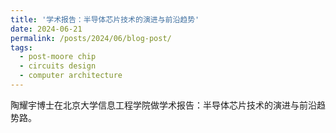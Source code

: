 ```yaml
---
title: '学术报告：半导体芯片技术的演进与前沿趋势'
date: 2024-06-21
permalink: /posts/2024/06/blog-post/
tags:
  - post-moore chip
  - circuits design
  - computer architecture
---
```


陶耀宇博士在北京大学信息工程学院做学术报告：半导体芯片技术的演进与前沿趋势路。


